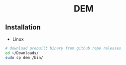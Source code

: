 <h1 align="center">DEM</h1>

## Installation

- Linux

```bash
# download prebuilt binary from github repo releases
cd ~/Downloads/
sudo cp dem /bin/
```